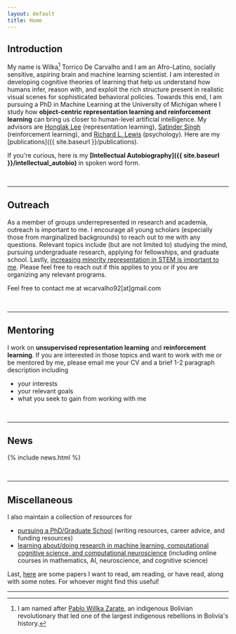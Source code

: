 ```yaml
---
layout: default
title: Home
---
```

## Introduction

My name is Wilka[^1] Torrico De Carvalho and I am an Afro-Latino, socially sensitive, aspiring brain and machine learning scientist. I am interested in developing cognitive theories of learning that help us understand how humans infer, reason with, and exploit the rich structure present in realistic visual scenes for sophisticated behavioral policies. Towards this end, I am pursuing a PhD in Machine Learning at the University of Michigan where I study how **object-centric representation learning and reinforcement learning** can bring us closer to human-level artificial intelligence. My advisors are [Honglak Lee](https://web.eecs.umich.edu/~honglak/) (representation learning), [Satinder Singh](https://web.eecs.umich.edu/~baveja/) (reinforcement learning), and [Richard L. Lewis](https://lsa.umich.edu/psych/people/faculty/rickl.html) (psychology). Here are my [publications]({{ site.baseurl }}/publications).


<!-- I am fascinated by the human ability to effortlessly exploit the rich structure contained in realistic visual scenes to reason effectively and intelligently. I believe that a   -->

<!-- I am currently a PhD Student in Computer Science at the University of Michigan--Ann Arbor and an <a href="https://www.nsfgrfp.org/">NSF graduate research fellow in neuroscience</a> exploring principled methods of analyzing the mind and brain. Among those which excite me most are  -->
<!-- http://gershmanlab.webfactional.com/pubs/GershmanNiv12.pdf -->
<!-- 1. [Bayesian nonparametric methods](http://gershmanlab.webfactional.com/pubs/GershmanBlei12.pdf) for its ability to specify methods by which humans might define (potentially) infinite hidden variables in response to observed data; -->
<!-- 2. [reinforcement learning](https://www.princeton.edu/~nivlab/papers/NivLangdon2016.pdf) for its ability to elucidate how humans may place value on what they encounter in attempts to optimize their experience; and -->
<!-- 3. [artificial neural networks](https://www.ncbi.nlm.nih.gov/pubmed/26906502) for their potential to give insight into how neural networks can incorporate mechanisms for learning hidden variables into their topology. -->
 <!-- (e.g., convolutional neural networks have been shown to inadvertently learn visual primitives like edges and contours). -->

<!-- My long term goal is to develop and advance unified theoretical models for cognition, behavior, and learning that I may corroborate through experimental work with humans  and through AI-based computer simulations.  -->
<!-- Here are some [behavioral questions]({{ site.baseurl }}/questions) that I plan to tackle with my research. -->

If you're curious, here is my **[Intellectual Autobiography]({{ site.baseurl }}/intellectual_autobio)** in spoken word form.

<br>

---
## Outreach

As a member of groups underrepresented in research and academia, outreach is important to me. I encourage all young scholars (especially those from marginalized backgrounds) to reach out to me with any questions. Relevant topics include (but are not limited to) studying the mind, pursuing undergraduate research, applying for fellowships, and graduate school. Lastly, [increasing minority representation in STEM is important to me](https://medium.com/@wcarvalho92/a-statement-on-the-importance-of-representation-of-minority-groups-be400d98686). Please feel free to reach out if this applies to you or if you are organizing any relevant programs.


Feel free to contact me at wcarvalho92[at]gmail.com

<br>

---
## Mentoring

I work on **unsupervised representation learning** and **reinforcement learning**. If you are interested in those topics and want to work with me or be mentored by me, please email me your CV and a brief 1-2 paragraph description including
* your interests
* your relevant goals
* what you seek to gain from working with me

<!-- I recommend having experience implementing some basic models or algorithms. You can use [these resources]((https://wcarvalho.github.io/ML-Brain-Resources/)) to self-study material. -->

<br>

---
## News
{% include news.html %}

<br>

---
## Miscellaneous
I also maintain a collection of resources for 
* [pursuing a PhD/Graduate School](https://wcarvalho.github.io/Phd-Resources/) (writing resources, career advice, and funding resources)
* [learning about/doing research in machine learning, computational cognitive science, and computational neuroscience](https://wcarvalho.github.io/ML-Brain-Resources/) (including online courses in mathematics, AI, neuroscience, and cognitive science)

Last, [here](https://1drv.ms/u/s!AiwW8O29uDV9gfpaAh0MNGEQTKykGw) are some papers I want to read, am reading, or have read, along with some notes. For whoever might find this useful!

---

[^1]: I am named after [Pablo Willka Zarate](https://en.wikipedia.org/wiki/Willka), an indigenous Bolivian revolutionary that led one of the largest indigenous rebellions in Bolivia's history.
<!-- [2^]: see [here](page-to-be-made) for a longer list. (free-energy principle, artificial neural networks) -->